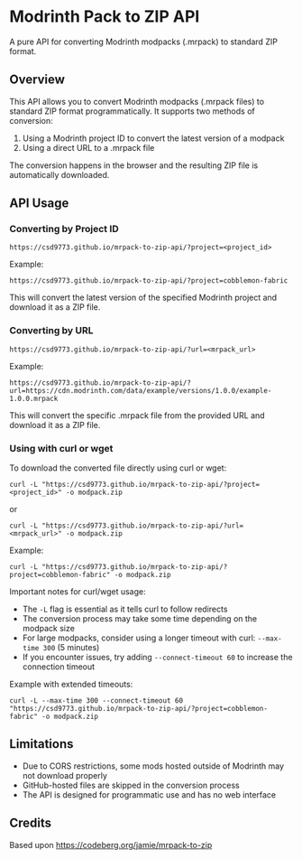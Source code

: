 # Modrinth Pack to ZIP API

A pure API for converting Modrinth modpacks (.mrpack) to standard ZIP format.

## Overview

This API allows you to convert Modrinth modpacks (.mrpack files) to standard ZIP format programmatically. It supports two methods of conversion:

1. Using a Modrinth project ID to convert the latest version of a modpack
2. Using a direct URL to a .mrpack file

The conversion happens in the browser and the resulting ZIP file is automatically downloaded.

## API Usage

### Converting by Project ID

```
https://csd9773.github.io/mrpack-to-zip-api/?project=<project_id>
```

Example:
```
https://csd9773.github.io/mrpack-to-zip-api/?project=cobblemon-fabric
```

This will convert the latest version of the specified Modrinth project and download it as a ZIP file.

### Converting by URL

```
https://csd9773.github.io/mrpack-to-zip-api/?url=<mrpack_url>
```

Example:
```
https://csd9773.github.io/mrpack-to-zip-api/?url=https://cdn.modrinth.com/data/example/versions/1.0.0/example-1.0.0.mrpack
```

This will convert the specific .mrpack file from the provided URL and download it as a ZIP file.

### Using with curl or wget

To download the converted file directly using curl or wget:

```
curl -L "https://csd9773.github.io/mrpack-to-zip-api/?project=<project_id>" -o modpack.zip
```

or

```
curl -L "https://csd9773.github.io/mrpack-to-zip-api/?url=<mrpack_url>" -o modpack.zip
```

Example:
```
curl -L "https://csd9773.github.io/mrpack-to-zip-api/?project=cobblemon-fabric" -o modpack.zip
```

Important notes for curl/wget usage:
- The `-L` flag is essential as it tells curl to follow redirects
- The conversion process may take some time depending on the modpack size
- For large modpacks, consider using a longer timeout with curl: `--max-time 300` (5 minutes)
- If you encounter issues, try adding `--connect-timeout 60` to increase the connection timeout

Example with extended timeouts:
```
curl -L --max-time 300 --connect-timeout 60 "https://csd9773.github.io/mrpack-to-zip-api/?project=cobblemon-fabric" -o modpack.zip
```

## Limitations

- Due to CORS restrictions, some mods hosted outside of Modrinth may not download properly
- GitHub-hosted files are skipped in the conversion process
- The API is designed for programmatic use and has no web interface

## Credits

Based upon https://codeberg.org/jamie/mrpack-to-zip
